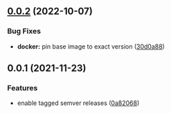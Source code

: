 ## [0.0.2](https://github.com/pascaliske/docker-alpine-curl-jq/compare/v0.0.1...v0.0.2) (2022-10-07)


### Bug Fixes

* **docker:** pin base image to exact version ([30d0a88](https://github.com/pascaliske/docker-alpine-curl-jq/commit/30d0a8878e78bd01520a4c2d3e339595ef500da9))



## 0.0.1 (2021-11-23)


### Features

* enable tagged semver releases ([0a82068](https://github.com/pascaliske/docker-alpine-curl-jq/commit/0a82068986946674cb16ff6572b5143836d2099d))




